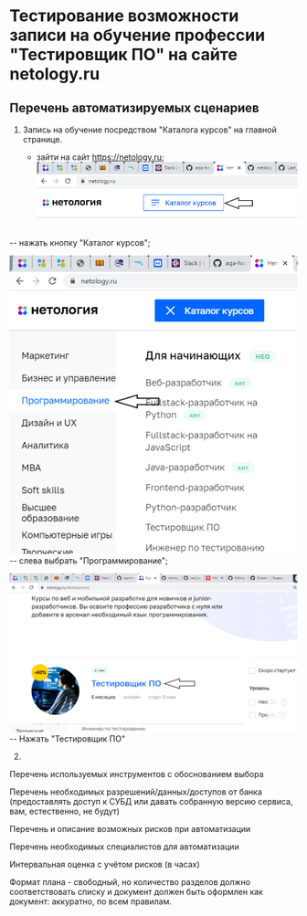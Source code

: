 # Тестирование возможности записи на обучение профессии "Тестировщик ПО" на сайте netology.ru

## Перечень автоматизируемых сценариев

1. Запись на обучение посредством "Каталога курсов" на главной странице.

    * зайти на сайт https://netology.ru;
![](/images/img1.png)

-- нажать кнопку "Каталог курсов";

   
![](/images/img2.png)
-- слева выбрать "Программирование";
 
![](/images/img3.png)
-- Нажать "Тестировщик ПО"


2.
Перечень используемых инструментов с обоснованием выбора

Перечень необходимых разрешений/данных/доступов от банка 
(предоставлять доступ к СУБД или давать собранную версию сервиса,
вам, естественно, не будут)

Перечень и описание возможных рисков при автоматизации

Перечень необходимых специалистов для автоматизации

Интервальная оценка с учётом рисков (в часах)

Формат плана - свободный, но количество разделов
должно соответствовать списку и документ
должен быть оформлен как документ: аккуратно, по всем правилам.


